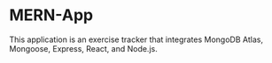 # MERN-App
This application is an exercise tracker that integrates MongoDB Atlas, Mongoose, Express, React, and Node.js. 
